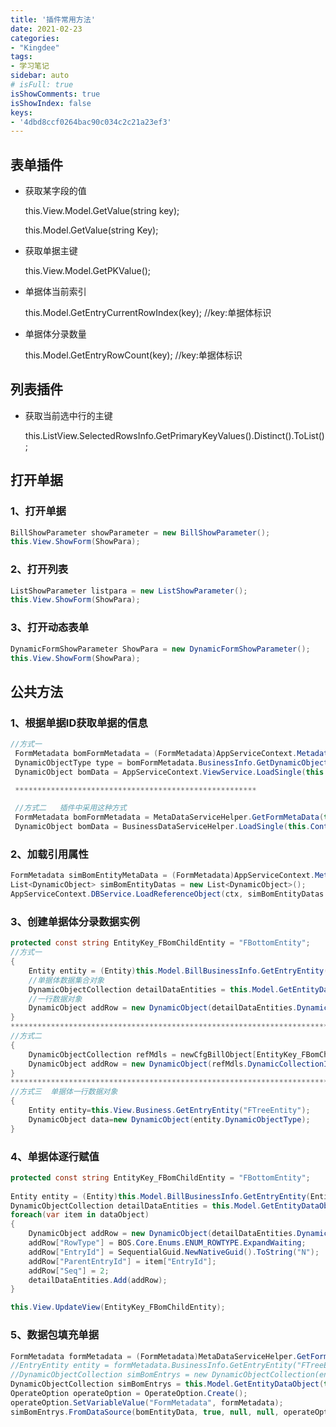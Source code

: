 ```yaml
---
title: '插件常用方法'
date: 2021-02-23
categories:
- "Kingdee"
tags:
- 学习笔记
sidebar: auto
# isFull: true
isShowComments: true
isShowIndex: false
keys: 
- '4dbd8ccf0264bac90c034c2c21a23ef3'
---
```


## 表单插件

- 获取某字段的值

  this.View.Model.GetValue(string key);

  this.Model.GetValue(string Key);

- 获取单据主键

  this.View.Model.GetPKValue();

- 单据体当前索引

  this.Model.GetEntryCurrentRowIndex(key); //key:单据体标识

- 单据体分录数量

  this.Model.GetEntryRowCount(key); //key:单据体标识


## 列表插件

- 获取当前选中行的主键

  this.ListView.SelectedRowsInfo.GetPrimaryKeyValues().Distinct().ToList();

## 打开单据

### 1、打开单据

```csharp
BillShowParameter showParameter = new BillShowParameter();
this.View.ShowForm(ShowPara);
```

### 2、打开列表

```csharp
ListShowParameter listpara = new ListShowParameter();
this.View.ShowForm(ShowPara);
```
### 3、打开动态表单

```csharp
DynamicFormShowParameter ShowPara = new DynamicFormShowParameter();
this.View.ShowForm(ShowPara);
```

## 公共方法

### 1、根据单据ID获取单据的信息

```csharp
//方式一
 FormMetadata bomFormMetadata = (FormMetadata)AppServiceContext.MetadataService.Load(this.Context, "ENG_BOM");
 DynamicObjectType type = bomFormMetadata.BusinessInfo.GetDynamicObjectType();
 DynamicObject bomData = AppServiceContext.ViewService.LoadSingle(this.Context, bomId, type);

 ******************************************************

 //方式二   插件中采用这种方式
 FormMetadata bomFormMetadata = MetaDataServiceHelper.GetFormMetaData(this.Context, "ENG_BOM");
 DynamicObject bomData = BusinessDataServiceHelper.LoadSingle(this.Context, bomId, bomFormMetadata.BusinessInfo.GetDynamicObjectType());
```

### 2、加载引用属性

```csharp
FormMetadata simBomEntityMetaData = (FormMetadata)AppServiceContext.MetadataService.Load(ctx, "ENG_SIMBOMENTRYLIST");
List<DynamicObject> simBomEntityDatas = new List<DynamicObject>();
AppServiceContext.DBService.LoadReferenceObject(ctx, simBomEntityDatas.ToArray(), simBomEntityMetaData.BusinessInfo.GetDynamicObjectType());
```

### 3、创建单据体分录数据实例

```csharp
protected const string EntityKey_FBomChildEntity = "FBottomEntity";    //单据体标识
//方式一
{
    Entity entity = (Entity)this.Model.BillBusinessInfo.GetEntryEntity(EntityKey_FBomChildEntity); 
    //单据体数据集合对象
    DynamicObjectCollection detailDataEntities = this.Model.GetEntityDataObject(entity);
    //一行数据对象
    DynamicObject addRow = new DynamicObject(detailDataEntities.DynamicCollectionItemPropertyType);
}
************************************************************************************
//方式二
{
    DynamicObjectCollection refMdls = newCfgBillObject[EntityKey_FBomChildEntity] as DynamicObjectCollection;
    DynamicObject addRow = new DynamicObject(refMdls.DynamicCollectionItemPropertyType);
}
************************************************************************************
//方式三  单据体一行数据对象
{
    Entity entity=this.View.Business.GetEntryEntity("FTreeEntity");
    DynamicObject data=new DynamicObject(entity.DynamicObjectType);
}
```

### 4、单据体逐行赋值

```csharp
protected const string EntityKey_FBomChildEntity = "FBottomEntity";
  
Entity entity = (Entity)this.Model.BillBusinessInfo.GetEntryEntity(EntityKey_FBomChildEntity);
DynamicObjectCollection detailDataEntities = this.Model.GetEntityDataObject(entity);
foreach(var item in dataObject)
{
    DynamicObject addRow = new DynamicObject(detailDataEntities.DynamicCollectionItemPropertyType);
    addRow["RowType"] = BOS.Core.Enums.ENUM_ROWTYPE.ExpandWaiting;
    addRow["EntryId"] = SequentialGuid.NewNativeGuid().ToString("N");
    addRow["ParentEntryId"] = item["EntryId"];
    addRow["Seq"] = 2;
    detailDataEntities.Add(addRow);
}

this.View.UpdateView(EntityKey_FBomChildEntity);
```

### 5、数据包填充单据

```csharp
FormMetadata formMetadata = (FormMetadata)MetaDataServiceHelper.GetFormMetaData(this.Context, "ENG_SIMBOMENTRYLIST");
//EntryEntity entity = formMetadata.BusinessInfo.GetEntryEntity("FTreeEntity");
//DynamicObjectCollection simBomEntrys = new DynamicObjectCollection(entity.DynamicObjectType);
DynamicObjectCollection simBomEntrys = this.Model.GetEntityDataObject(this.View.BusinessInfo.GetEntity("FTreeEntity"));
OperateOption operateOption = OperateOption.Create();
operateOption.SetVariableValue("FormMetadata", formMetadata);
simBomEntrys.FromDataSource(bomEntityData, true, null, null, operateOption);
```
